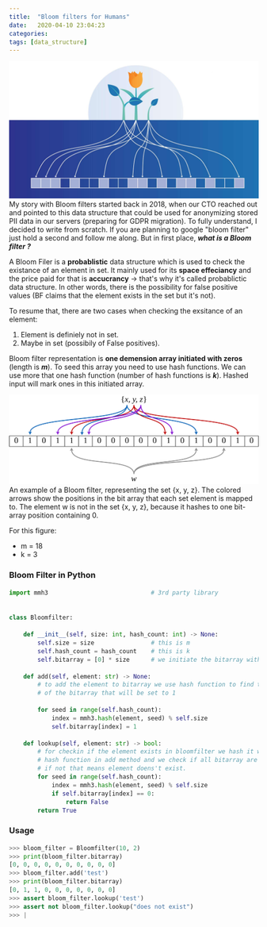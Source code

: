 ```yaml
---
title:  "Bloom filters for Humans"
date:   2020-04-10 23:04:23
categories: 
tags: [data_structure]
---
```


![Bloom filter](/images/bloom_intro.jpg)
My story with Bloom filters started back in 2018, when our CTO reached out and pointed to this data structure that could be used for anonymizing stored PII data in our servers (preparing for GDPR migration). To fully understand, I decided to write from scratch. If you are planning to google "bloom filter" just hold a second and follow me along. 
But in first place, **_what is a Bloom filter ?_**


A Bloom Filer is a **probablistic** data structure which is used to check the existance of an element in set. 
It mainly used for its **space effeciancy** and the price paid for that is **accucrancy** -> that's why it's called probablictic data structure.
In other words, there is the possibility for false positive values (BF claims that the element exists in the set but it's not). 

To resume that, there are two cases when checking the exsitance of an element:
  1. Element is definiely not in set.
  2. Maybe in set (possibily of False positives).


Bloom filter representation is **one demension array initiated with zeros** (length is **_m_**).
To seed this array you need to use hash functions. We can use more that one hash function (number of hash functions is **_k_**). Hashed input will mark ones in this initiated array.


![Bloom filter](/images/Bloom_filter.svg.png)
An example of a Bloom filter, representing the set {x, y, z}. The colored arrows show the positions in the bit array that each set element is mapped to. The element w is not in the set {x, y, z}, because it hashes to one bit-array position containing 0. 

For this figure:
  * m = 18
  * k = 3

### Bloom Filter in Python

```python
import mmh3                             # 3rd party library


class Bloomfilter:

    def __init__(self, size: int, hash_count: int) -> None:
        self.size = size                # this is m
        self.hash_count = hash_count    # this is k
        self.bitarray = [0] * size      # we initiate the bitarray with 0 values

    def add(self, element: str) -> None:
        # to add the element to bitarray we use hash function to find the index
        # of the bitarray that will be set to 1

        for seed in range(self.hash_count):
            index = mmh3.hash(element, seed) % self.size
            self.bitarray[index] = 1

    def lookup(self, element: str) -> bool:
        # for checkin if the element exists in bloomfilter we hash it with same
        # hash function in add method and we check if all bitarray are set to 1
        # if not that means element doens't exist.
        for seed in range(self.hash_count):
            index = mmh3.hash(element, seed) % self.size
            if self.bitarray[index] == 0:
                return False
        return True 

```

### Usage
```python
>>> bloom_filter = Bloomfilter(10, 2)
>>> print(bloom_filter.bitarray)
[0, 0, 0, 0, 0, 0, 0, 0, 0, 0]
>>> bloom_filter.add('test')
>>> print(bloom_filter.bitarray)
[0, 1, 1, 0, 0, 0, 0, 0, 0, 0]
>>> assert bloom_filter.lookup('test')
>>> assert not bloom_filter.lookup("does not exist")
>>> |
```

[jekyll]:      http://jekyllrb.com
[jekyll-gh]:   https://github.com/jekyll/jekyll
[jekyll-help]: https://github.com/jekyll/jekyll-help
